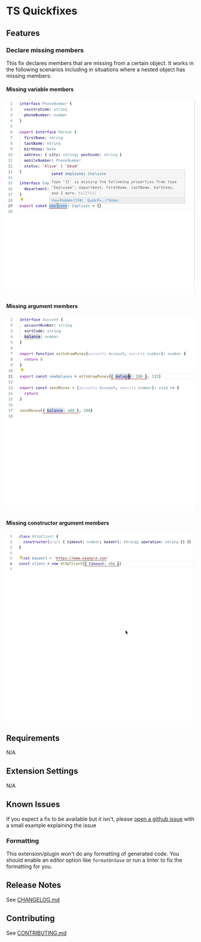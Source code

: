 # TS Quickfixes

## Features

### Declare missing members

This fix declares members that are missing from a certain object. It works in the following scenarios including in
situations where a nested object has missing members:

#### Missing variable members

![Missing variable members](gifs/missing-variable-members.gif)

#### Missing argument members

![Missing argument members](gifs/missing-argument-members.gif)

#### Missing constructor argument members

![Missing constructor members](gifs/missing-constructor-argument-members.gif)

## Requirements

N/A

<!-- If you have any requirements or dependencies, add a section describing those and how to install and configure them. -->

## Extension Settings

N/A

<!-- Include if your extension adds any VS Code settings through the `contributes.configuration` extension point.

For example:

This extension contributes the following settings:

* `myExtension.enable`: enable/disable this extension
* `myExtension.thing`: set to `blah` to do something -->

## Known Issues

If you expect a fix to be available but it isn't, please [open a github issue](https://github.com/tamj0rd2/ts-quickfixes/issues/new) with a small example explaining the issue

### Formatting

This extension/plugin won't do any formatting of generated code. You should
enable an editor option like `formatOnSave` or run a linter to fix the formatting
for you.

## Release Notes

See [CHANGELOG.md](./CHANGELOG.md)

## Contributing

See [CONTRIBUTING.md](https://github.com/tamj0rd2/ts-quickfixes/blob/master/CONTRIBUTING.md)

